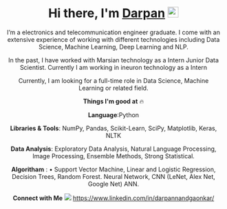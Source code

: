 <div align="center">
   <h1>Hi there, I'm <a href="https://Darpan.codes">Darpan</a> <img src="https://media.giphy.com/media/hvRJCLFzcasrR4ia7z/giphy.gif" width="25px"> </h1>


I’m a electronics and telecommunication engineer graduate. I come with an extensive experience of working with different technologies including Data Science, Machine Learning, Deep Learning and NLP.

In the past, I have worked with Marsian technology as a Intern Junior Data Scientist.
Currently I am working in ineuron technology as a Intern 

Currently, I am looking for a full-time role in Data Science, Machine Learning or related field.

**Things I'm good at** 🔥

**Language**:Python 

**Libraries & Tools**: NumPy, Pandas, Scikit-Learn, SciPy, Matplotlib, Keras, NLTK

**Data Analysis**: Exploratory Data Analysis, Natural Language Processing, Image Processing, Ensemble Methods, Strong Statistical.

**Algoritham** : •	Support Vector Machine, Linear and Logistic Regression, Decision Trees, Random Forest.	Neural Network, CNN (LeNet, Alex Net, Google Net) ANN.

**Connect with Me**
<img src="https://img.shields.io/badge/linkedin-%230077B5.svg?&style=for-the-badge&logo=linkedin&logoColor=white" /> https://www.linkedin.com/in/darpannandgaonkar/ 






